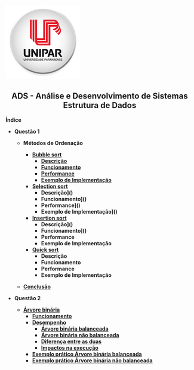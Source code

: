 ![Alt text ](/img/unipar.png "teste") 
<div align='center'><b><h2>ADS - Análise e Desenvolvimento de Sistemas
<b><br>Estrutura de Dados</h2></div>







**Índice**

 - Questão 1

    - Métodos de Ordenação
	    - [Bubble sort](https://github.com/MatheusFuzi/EstruturadeDados2AARE/blob/master/Ordering%20Methods/Bubble%20Sort.md)
		    - [Descrição]()
		    - [Funcionamento]()
		    - [Performance]()
		    - [Exemplo de Implementação]()
	    - [Selection sort]()
		    - Descrição]()
		    - Funcionamento]()
		    - Performance]()
		    - Exemplo de Implementação]()
	    - [Insertion sort]()
		    - Descrição]()
		    - Funcionamento]()
		    - Performance
		    - Exemplo de Implementação
	    - [Quick sort]()
		    - Descrição
		    - Funcionamento
		    - Performance
		    - Exemplo de Implementação

	 - [Conclusão]()
		 
- Questão 2

	 - [Árvore binária]()
		 - [Funcionamento]()
		 - [Desempenho ]()
			 - [Árvore binária balanceada]()
			 - [Árvore binária não balanceada]()
			 - [Diferença entre as duas]()
			 - [Impactos na execução]()
		- [Exemplo prático Árvore binária balanceada]()
		- [Exemplo prático Árvore binária não balanceada]()


		  

	  

<!--stackedit_data:
eyJoaXN0b3J5IjpbNDAzMzk2Mjk5LDExODg1MDg3NTksLTExMj
gxMjY2MTUsMTQzMjM3NTQ1OCwxNjczMTE3NDcyLC02MzUwODgw
NDQsMTYxOTA4MzM4MiwxNDgyNTUxMTE1LDExNjgxMTY1Miw5OT
kyNTg2NTUsLTMzMjQ1NTM2M119
-->